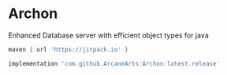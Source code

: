 # Archon
Enhanced Database server with efficient object types for java

```groovy
maven { url 'https://jitpack.io' }
```

```groovy
implementation 'com.github.ArcaneArts:Archon:latest.release'
```
